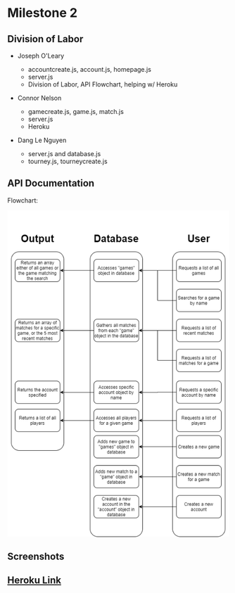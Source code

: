 # Milestone 2

## Division of Labor
- Joseph O'Leary
    - accountcreate.js, account.js, homepage.js
    - server.js
    - Division of Labor, API Flowchart, helping w/ Heroku 
    
- Connor Nelson
    - gamecreate.js, game.js, match.js
    - server.js
    - Heroku

- Dang Le Nguyen
    - server.js and database.js
    - tourney.js, tourneycreate.js

## API Documentation
Flowchart:

![API Documentation Flowchart](./images/flowchart.png)

## Screenshots


## [Heroku Link](https://cs326final-yod.herokuapp.com/)